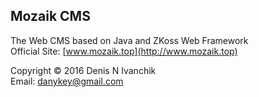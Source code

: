 Mozaik CMS
----------
The Web CMS based on Java and ZKoss Web Framework<br/>
Official Site: [www.mozaik.top](http://www.mozaik.top)

Copyright © 2016 Denis N Ivanchik<br/>
Email: danykey@gmail.com

